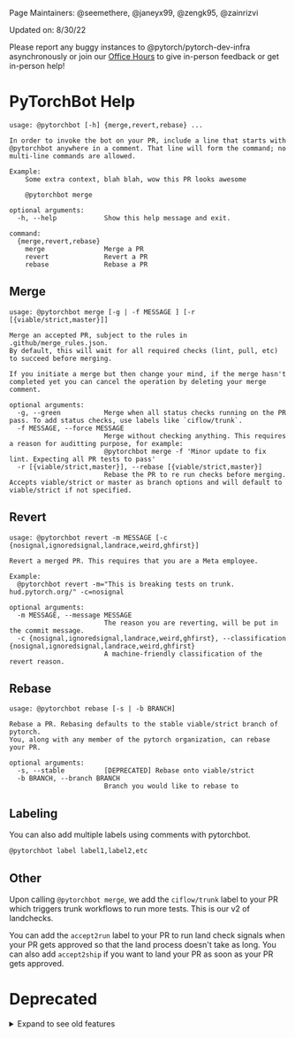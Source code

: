Page Maintainers: @seemethere, @janeyx99, @zengk95, @zainrizvi

Updated on: 8/30/22

Please report any buggy instances to @pytorch/pytorch-dev-infra asynchronously or join our [Office Hours](https://github.com/pytorch/pytorch/wiki/Dev-Infra-Office-Hours) to give in-person feedback or get in-person help!

# PyTorchBot Help
```
usage: @pytorchbot [-h] {merge,revert,rebase} ...

In order to invoke the bot on your PR, include a line that starts with
@pytorchbot anywhere in a comment. That line will form the command; no
multi-line commands are allowed.

Example:
    Some extra context, blah blah, wow this PR looks awesome

    @pytorchbot merge

optional arguments:
  -h, --help            Show this help message and exit.

command:
  {merge,revert,rebase}
    merge               Merge a PR
    revert              Revert a PR
    rebase              Rebase a PR
```
## Merge
```
usage: @pytorchbot merge [-g | -f MESSAGE ] [-r [{viable/strict,master}]]

Merge an accepted PR, subject to the rules in .github/merge_rules.json.
By default, this will wait for all required checks (lint, pull, etc) to succeed before merging.

If you initiate a merge but then change your mind, if the merge hasn't completed yet you can cancel the operation by deleting your merge comment.

optional arguments:
  -g, --green           Merge when all status checks running on the PR pass. To add status checks, use labels like `ciflow/trunk`.
  -f MESSAGE, --force MESSAGE
                        Merge without checking anything. This requires a reason for auditting purpose, for example:
                        @pytorchbot merge -f 'Minor update to fix lint. Expecting all PR tests to pass'
  -r [{viable/strict,master}], --rebase [{viable/strict,master}]
                        Rebase the PR to re run checks before merging.  Accepts viable/strict or master as branch options and will default to viable/strict if not specified.
```
## Revert
```
usage: @pytorchbot revert -m MESSAGE [-c {nosignal,ignoredsignal,landrace,weird,ghfirst}]

Revert a merged PR. This requires that you are a Meta employee.

Example:
  @pytorchbot revert -m="This is breaking tests on trunk. hud.pytorch.org/" -c=nosignal

optional arguments:
  -m MESSAGE, --message MESSAGE
                        The reason you are reverting, will be put in the commit message.
  -c {nosignal,ignoredsignal,landrace,weird,ghfirst}, --classification {nosignal,ignoredsignal,landrace,weird,ghfirst}
                        A machine-friendly classification of the revert reason.
```
## Rebase
```
usage: @pytorchbot rebase [-s | -b BRANCH]

Rebase a PR. Rebasing defaults to the stable viable/strict branch of pytorch.
You, along with any member of the pytorch organization, can rebase your PR.

optional arguments:
  -s, --stable          [DEPRECATED] Rebase onto viable/strict
  -b BRANCH, --branch BRANCH
                        Branch you would like to rebase to
```
## Labeling
You can also add multiple labels using comments with pytorchbot.

```
@pytorchbot label label1,label2,etc
```

## Other

Upon calling `@pytorchbot merge`, we add the `ciflow/trunk` label to your PR which triggers trunk workflows to run more tests.  This is our v2 of landchecks.  

You can add the `accept2run` label to your PR to run land check signals when your PR gets approved so that the land process doesn't take as long. You can also add `accept2ship` if you want to land your PR as soon as your PR gets approved.


# Deprecated
<details><summary>Expand to see old features</summary>

# Land Checks
Land checks offer extra validation to your PR by rebasing a copy of your changes on top of the latest `viable/strict` branch and ensuring they still pass pull + trunk workflows.

Benefit: You get higher confidence that your PR won't have to be reverted after being merged into master!

Caveat: Slower merges: Once you run the merge command you'll still need to wait for the land checks branch to build and pass all checks

If you have the ciflow/trunk tag on your PR, no extra checks will be run since you've already passed all the checks that would've been attempted.

We are currently rolling out land checks to all of the users in this [list](https://github.com/pytorch/test-infra/blob/main/torchci/lib/bot/rolloutUtils.ts).

If you find rough edges with the land validation:
- Please file an issue to call it out to us!
- You can revert back to the old behavior by invoking `@pytorchmergebot merge -g`, which will only for checks on the PR to pass (which is usually just pull and lint workflows).
- If you believe there's some infra flakiness preventing you from landing, you can also use `-f` and supply a message. 

If you have any feedback or complaints, please reach out to the Pytorch OSS CI team or visit our [Office Hours](https://github.com/pytorch/pytorch/wiki/Dev-Infra-Office-Hours).
<details>